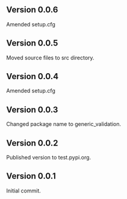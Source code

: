 ## Version 0.0.6

Amended setup.cfg

## Version 0.0.5

Moved source files to src directory.

## Version 0.0.4

Amended setup.cfg

## Version 0.0.3

Changed package name to generic_validation.


## Version 0.0.2

Published version to test.pypi.org.

## Version 0.0.1

Initial commit.